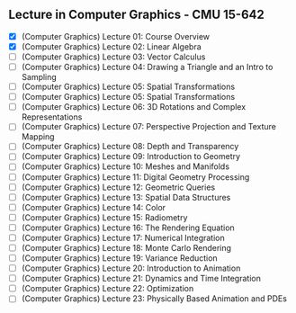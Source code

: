 ## Lecture in Computer Graphics - CMU 15-642


- [X] (Computer Graphics) Lecture 01: Course Overview
- [X] (Computer Graphics) Lecture 02: Linear Algebra
- [ ] (Computer Graphics) Lecture 03: Vector Calculus
- [ ] (Computer Graphics) Lecture 04: Drawing a Triangle and an Intro to Sampling
- [ ] (Computer Graphics) Lecture 05: Spatial Transformations
- [ ] (Computer Graphics) Lecture 05: Spatial Transformations
- [ ] (Computer Graphics) Lecture 06: 3D Rotations and Complex Representations
- [ ] (Computer Graphics) Lecture 07: Perspective Projection and Texture Mapping
- [ ] (Computer Graphics) Lecture 08: Depth and Transparency
- [ ] (Computer Graphics) Lecture 09: Introduction to Geometry
- [ ] (Computer Graphics) Lecture 10: Meshes and Manifolds
- [ ] (Computer Graphics) Lecture 11: Digital Geometry Processing
- [ ] (Computer Graphics) Lecture 12: Geometric Queries
- [ ] (Computer Graphics) Lecture 13: Spatial Data Structures
- [ ] (Computer Graphics) Lecture 14: Color
- [ ] (Computer Graphics) Lecture 15: Radiometry
- [ ] (Computer Graphics) Lecture 16: The Rendering Equation
- [ ] (Computer Graphics) Lecture 17: Numerical Integration
- [ ] (Computer Graphics) Lecture 18: Monte Carlo Rendering
- [ ] (Computer Graphics) Lecture 19: Variance Reduction
- [ ] (Computer Graphics) Lecture 20: Introduction to Animation
- [ ] (Computer Graphics) Lecture 21: Dynamics and Time Integration
- [ ] (Computer Graphics) Lecture 22: Optimization
- [ ] (Computer Graphics) Lecture 23: Physically Based Animation and PDEs
